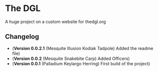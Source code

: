 # The DGL


A huge project on a custom website for thedgl.org

## Changelog

- (**Version 0.0.2.1** (Mesquite Illusion Kodiak Tadpole) Added the readme file)
- (**Version 0.0.2** (Mesquite Snakebite Carp) Added Officers)
- (**Version 0.0.1** (Palladium Keylargo Herring) First build of the project)
